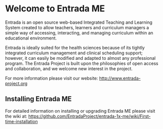 # Welcome to Entrada ME

Entrada is an open source web-based Integrated Teaching and Learning System created to allow teachers, learners and
curriculum managers a simple way of accessing, interacting, and managing curriculum within an educational environment.

Entrada is ideally suited for the health sciences because of its tightly integrated curriculum management and clinical
scheduling support; however, it can easily be modified and adapted to almost any professional program. The Entrada
Project is built upon the philosophies of open access and collaboration, and we welcome new interest in the project.

For more information please visit our website: http://www.entrada-project.org

## Installing Entrada ME

For detailed information on installing or upgrading Entrada ME please visit the wiki at:
https://github.com/EntradaProject/entrada-1x-me/wiki/First-time-installation